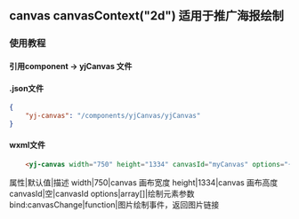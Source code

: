 ## canvas canvasContext("2d") 适用于推广海报绘制
### 使用教程
#### 引用component -> yjCanvas 文件
#### .json文件
```json
{
    "yj-canvas": "/components/yjCanvas/yjCanvas"
}
```
#### wxml文件
```html
    <yj-canvas width="750" height="1334" canvasId="myCanvas" options="{{options}}" bind:canvasChange="canvasChange"/>
```
属性|默认值|描述
width|750|canvas 画布宽度
height|1334|canvas 画布高度
canvasId|空|canvasId
options|array[]|绘制元素参数
bind:canvasChange|function|图片绘制事件，返回图片链接
